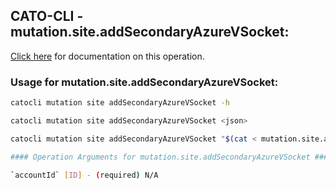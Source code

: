 
## CATO-CLI - mutation.site.addSecondaryAzureVSocket:
[Click here](https://api.catonetworks.com/documentation/#mutation-mutation.site.addSecondaryAzureVSocket) for documentation on this operation.

### Usage for mutation.site.addSecondaryAzureVSocket:

```bash
catocli mutation site addSecondaryAzureVSocket -h

catocli mutation site addSecondaryAzureVSocket <json>

catocli mutation site addSecondaryAzureVSocket "$(cat < mutation.site.addSecondaryAzureVSocket.json)"

#### Operation Arguments for mutation.site.addSecondaryAzureVSocket ####

`accountId` [ID] - (required) N/A    
